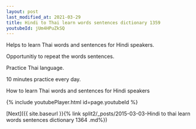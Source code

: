 ```yaml
---
layout: post
last_modified_at: 2021-03-29
title: Hindi to Thai learn words sentences dictionary 1359 
youtubeId: jUm4HPuZkSQ
---
```

 
 
Helps to learn Thai words and sentences for Hindi speakers.

Opportunitiy to repeat the words sentences. 

Practice Thai language. 
 
10 minutes practice every day. 
 
How to learn Thai words and sentences for Hindi speakers 
 
{% include youtubePlayer.html id=page.youtubeId %}
 
 
[Next]({{ site.baseurl }}{% link  split2/_posts/2015-03-03-Hindi to thai learn words sentences dictionary 1364 .md%})
 
